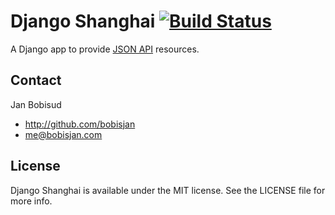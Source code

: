 # Django Shanghai [![Build Status](https://secure.travis-ci.org/bobisjan/django-shanghai.png?branch=master)](http://travis-ci.org/bobisjan/django-shanghai)

A Django app to provide [JSON API](http://jsonapi.org) resources.

## Contact

Jan Bobisud

- http://github.com/bobisjan
- me@bobisjan.com

## License

Django Shanghai is available under the MIT license. See the LICENSE file for more info.
